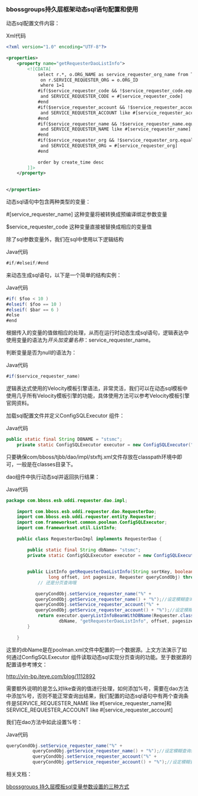 ### bbossgroups持久层框架动态sql语句配置和使用

动态sql配置文件内容：

Xml代码 

```xml
<?xml version="1.0" encoding="UTF-8"?>  
  
<properties>  
    <property name="getRequesterDaoListInfo">  
        <![CDATA[ 
            select r.*, o.ORG_NAME as service_requester_org_name from TD_ESB_REQUESTER r left join TD_SM_ORGANIZATION o  
             on r.SERVICE_REQUESTER_ORG = o.ORG_ID 
             where 1=1 
            #if($service_requester_code && !$service_requester_code.equals("")) 
             and SERVICE_REQUESTER_CODE = #[service_requester_code] 
            #end 
            #if($service_requester_account && !$service_requester_account.equals("")) 
             and SERVICE_REQUESTER_ACCOUNT like #[service_requester_account] 
            #end 
            #if($service_requester_name && !$service_requester_name.equals("")) 
             and SERVICE_REQUESTER_NAME like #[service_requester_name] 
            #end 
            #if($service_requester_org && !$service_requester_org.equals("")) 
             and SERVICE_REQUESTER_ORG = #[service_requester_org] 
            #end 
             
            order by create_time desc 
        ]]>  
    </property>  
      
      
</properties>  
```

动态sql语句中包含两种类型的变量：

#[service_requester_name] 这种变量将被转换成预编译绑定参数变量

$service_requester_code 这种变量直接被替换成相应的变量值

除了sql参数变量外，我们在sql中使用以下逻辑结构

Java代码

```java
#if/#elseif/#end   
```

来动态生成sql语句，以下是一个简单的结构实例：

Java代码

```java
#if( $foo < 10 )   
#elseif( $foo == 10 )   
#elseif( $bar == 6 )   
#else   
#end   
```

根据传入的变量的值做相应的处理，从而在运行时动态生成sql语句，逻辑表达中使用变量的语法为$开头加变量名称：$service_requester_name。

判断变量是否为null的语法为：

Java代码

```java
#if($service_requester_name)   
```

逻辑表达式使用的Velocity模板引擎语法，非常灵活，我们可以在动态sql模板中使用几乎所有Velocity模板引擎的功能，具体使用方法可以参考Velocity模板引擎官网资料。

加载sql配置文件并定义ConfigSQLExecutor 组件：

Java代码

```java
public static final String DBNAME = "stsmc";      
    private static ConfigSQLExecutor executor = new ConfigSQLExecutor("com/bboss/tjbb/dao/impl/stxftj.xml");   
```

只要确保com/bboss/tjbb/dao/impl/stxftj.xml文件存放在classpath环境中即可，一般是在classes目录下。

dao组件中执行动态sql并返回执行结果：

Java代码

```java
package com.bboss.esb.uddi.requester.dao.impl;    
        
    import com.bboss.esb.uddi.requester.dao.RequesterDao;    
    import com.bboss.esb.uddi.requester.entity.Requester;    
    import com.frameworkset.common.poolman.ConfigSQLExecutor;    
    import com.frameworkset.util.ListInfo;    
        
    public class RequesterDaoImpl implements RequesterDao {    
            
        public static final String dbName= "stsmc";      
        private static ConfigSQLExecutor executor = new ConfigSQLExecutor("com/bboss/tjbb/dao/impl/stxftj.xml");     
        
        
        public ListInfo getRequesterDaoListInfo(String sortKey, boolean desc,    
                long offset, int pagesize, Requester queryCondObj) throws Exception {    
            // 还是分页查询哦    
   
           queryCondObj.setService_requester_name("%" +   
           queryCondObj.getService_requester_name() + "%");//设定模糊查询条件值  
           queryCondObj.setService_requester_account("%" +   
           queryCondObj.getService_requester_account() + "%");//设定模糊查询条件值  
            return executor.queryListInfoBeanWithDBName(Requester.class,     
                    dbName, "getRequesterDaoListInfo", offset, pagesize, queryCondObj);    
        }    
        
    }    
```

这里的dbName是在poolman.xml文件中配置的一个数据源。上文方法演示了如何通过ConfigSQLExecutor 组件读取动态sql实现分页查询的功能。至于数据源的配置请参考博文：

http://yin-bp.iteye.com/blog/1112892

需要额外说明的是怎么对like查询的值进行处理，如何添加%号，需要在dao方法中添加%号，否则不能正常查询出结果，我们配置的动态sql语句中有两个查询条件是SERVICE_REQUESTER_NAME like #[service_requester_name]和SERVICE_REQUESTER_ACCOUNT like #[service_requester_account]

我们在dao方法中如此设置%号：

Java代码

```java
queryCondObj.setService_requester_name("%" +   
          queryCondObj.getService_requester_name() + "%");//设定模糊查询条件值  
          queryCondObj.setService_requester_account("%" +   
          queryCondObj.getService_requester_account() + "%");//设定模糊查询条件值  
```

相关文档：

[bbossgroups 持久层模板sql变量参数设置的三种方式](http://yin-bp.iteye.com/blog/1173652)